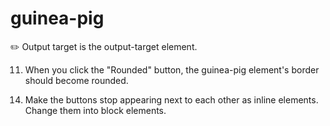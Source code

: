 # guinea-pig

<!-- 1. 	There is sample HTML file content below so create an index.html for it and place the content in the body tag. -->
<!-- 2. 	Link in a JavaScript file named events.js. -->
<!-- 3. 	Link in a CSS file named events.css. You'll be using element.classList to manipulate the CSS classes on elements. -->
✏️ Output target is the output-target element.
<!-- 4. 	When any section is clicked the output target text should be "You clicked on the {text of the section} section" -->
<!-- 5. 	When the mouse is over the h1 tag, the output element should contain the text "You moved your mouse over the header". -->
<!-- 6. 	When the mouse leaves the h1 tag, the output element should contain the text "You left me!!". -->
<!-- 7. 	When you type characters into the input field, the output element should mirror the text in the input field.-->
<!-- 8. 	When you click the "Add color" button, the guinea-pig element's text color should change to blue. -->
<!-- 9. 	When you click the "Hulkify" button, the guinea-pig element's font size should become much larger.-->
<!-- 10. When you click the "Capture it" button, the guinea-pig element should have a border added to it.-->
11. When you click the "Rounded" button, the guinea-pig element's border should become rounded.
<!-- 12.	The first section's text should be bold.-->
<!-- 13.	The last section's text should be bold and italicized.-->
14.	Make the buttons stop appearing next to each other as inline elements. Change them into block elements.
